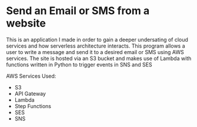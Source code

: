 # Send an Email or SMS from a website

This is an application I made in order to gain a deeper undersating of cloud services and how serverless architecture interacts.
This program allows a user to write a message and send it to a desired email or SMS using AWS services. The site is hosted via an S3 bucket and makes use of Lambda with functions written in Python to trigger events in SNS and SES



AWS Services Used:
 - S3
 - API Gateway
 - Lambda
 - Step Functions
 - SES
 - SNS

